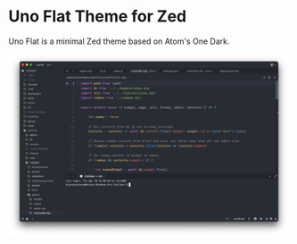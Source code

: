 # Uno Flat Theme for Zed

Uno Flat is a minimal Zed theme based on Atom's One Dark.

![Uno Flat Theme](./images/preview.png)
